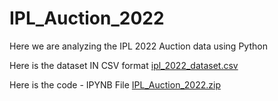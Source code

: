 # IPL_Auction_2022
Here we are analyzing the IPL 2022 Auction data using Python

Here is the dataset IN CSV format
[ipl_2022_dataset.csv](https://github.com/Chitralekha-Hassan/IPL_Auction_2022/files/8404358/ipl_2022_dataset.csv)

Here is the code - IPYNB File
[IPL_Auction_2022.zip](https://github.com/Chitralekha-Hassan/IPL_Auction_2022/files/8404362/IPL_Auction_2022.zip)
